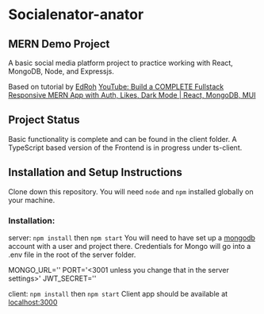 # Socialenator-anator

## MERN Demo Project

A basic social media platform project to practice working with React, MongoDB, Node, and Expressjs.

Based on tutorial by [EdRoh](https://github.com/ed-roh)
[YouTube: Build a COMPLETE Fullstack Responsive MERN App with Auth, Likes, Dark Mode | React, MongoDB, MUI](https://www.youtube.com/watch?v=K8YELRmUb5o)

## Project Status

Basic functionality is complete and can be found in the client folder. A TypeScript based version of the Frontend is in progress under ts-client.

## Installation and Setup Instructions

Clone down this repository. You will need `node` and `npm` installed globally on your machine.

### Installation:

server: `npm install` then `npm start`
You will need to have set up a [mongodb](https://mongodb.com) account with a user and project there. Credentials for Mongo will go into a .env file in the root of the server folder.

MONGO_URL='<your connection url with username and pw>'
PORT='<3001 unless you change that in the server settings>'
JWT_SECRET='<a secret passphrase>'

client: `npm install` then `npm start`
Client app should be available at [localhost:3000](http://localhost:3000)

